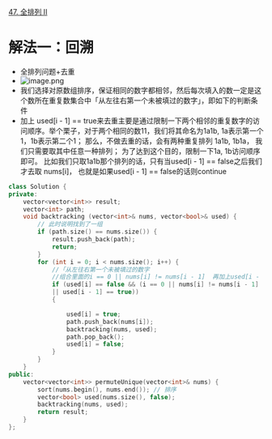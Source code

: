 [47. 全排列 II](https://leetcode-cn.com/problems/permutations-ii/description/)




# 解法一：回溯
- 全排列问题+去重
- ![image.png](https://i.loli.net/2021/07/17/3KVab8kn52RFJMB.png)
- 我们选择对原数组排序，保证相同的数字都相邻，然后每次填入的数一定是这个数所在重复数集合中「从左往右第一个未被填过的数字」，即如下的判断条件
- 加上 used[i - 1] == true来去重主要是通过限制一下两个相邻的重复数字的访问顺序。举个栗子，对于两个相同的数11，我们将其命名为1a1b, 1a表示第一个1，1b表示第二个1； 那么，不做去重的话，会有两种重复排列 1a1b, 1b1a， 我们只需要取其中任意一种排列； 为了达到这个目的，限制一下1a, 1b访问顺序即可。 比如我们只取1a1b那个排列的话，只有当used[i - 1] == false之后我们才去取 nums[i]， 也就是如果used[i - 1] == false的话则continue
```C++
class Solution {
private:
    vector<vector<int>> result;
    vector<int> path;
    void backtracking (vector<int>& nums, vector<bool>& used) {
        // 此时说明找到了一组
        if (path.size() == nums.size()) {
            result.push_back(path);
            return;
        }
        for (int i = 0; i < nums.size(); i++) {
            //「从左往右第一个未被填过的数字
            //组合里面的i == 0 || nums[i] != nums[i - 1]  再加上used[i - 1] == true
            if (used[i] == false && (i == 0 || nums[i] != nums[i - 1] 
            || used[i - 1] == true)) 
            {

                used[i] = true;
                path.push_back(nums[i]);
                backtracking(nums, used);
                path.pop_back();
                used[i] = false;
            }
        }
    }
public:
    vector<vector<int>> permuteUnique(vector<int>& nums) {
        sort(nums.begin(), nums.end()); // 排序
        vector<bool> used(nums.size(), false);
        backtracking(nums, used);
        return result;
    }
};



```
